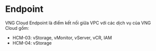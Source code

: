 # Endpoint

VNG Cloud Endpoint là điểm kết nối giữa VPC với các dịch vụ của VNG Cloud gồm:

* HCM-03: vStorage, vMonitor, vServer, vCR, IAM
* HCM-04: vStorage
